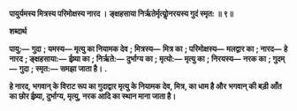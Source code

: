  **पायुर्यमस्य मित्रस्य परिमोक्षस्य नारद ।** **ङ्क्षहसाया निर्ऋतेर्मृत्योॢनरयस्य गुदं स्मृत: ॥ ९॥** 

**शब्दार्थ** 

**पायु:—** **गुदा** **; यमस्य—** **मृत्यु का नियामक देव** **; मित्रस्य—** **मित्र का** **; परिमोक्षस्य—** **मलद्वार का** **; नारद—** **हे नारद** **; ङ्क्षहसाया:—** **ईष्र्या का** **; निर्ऋते:—** **दुर्भाग्य का** **; मृत्यो:—** **मृत्यु का** **; निरयस्य—** **नरक का** **; गुदम्—** **गुदा** **; स्मृत:—** **समझा जाता है।** **.** 

**हे नारद, भगवान् के विराट रूप का गुदाद्वार मृत्यु के नियामक देव, मित्र, का धाम है और** **भगवान् की बड़ी आँत का छोर ईष्र्या, दुर्भाग्य, मृत्यु, नरक आदि का स्थान माना जाता है।** 